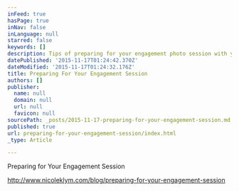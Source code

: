 ```yaml
---
inFeed: true
hasPage: true
inNav: false
inLanguage: null
starred: false
keywords: []
description: Tips of preparing for your engagement photo session with your photographer.
datePublished: '2015-11-17T01:24:42.370Z'
dateModified: '2015-11-17T01:24:32.176Z'
title: Preparing For Your Engagement Session
authors: []
publisher:
  name: null
  domain: null
  url: null
  favicon: null
sourcePath: _posts/2015-11-17-preparing-for-your-engagement-session.md
published: true
url: preparing-for-your-engagement-session/index.html
_type: Article

---
```

Preparing for Your Engagement Session

http://www.nicoleklym.com/blog/preparing-for-your-engagement-session